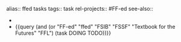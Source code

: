 alias:: ffed tasks
tags:: task
rel-projects:: #FF-ed 
see-also::

-
- {{query (and (or "FF-ed" "ffed" "FSIB" "FSSF" "Textbook for the Futures" "FFL") (task DOING TODO))}}